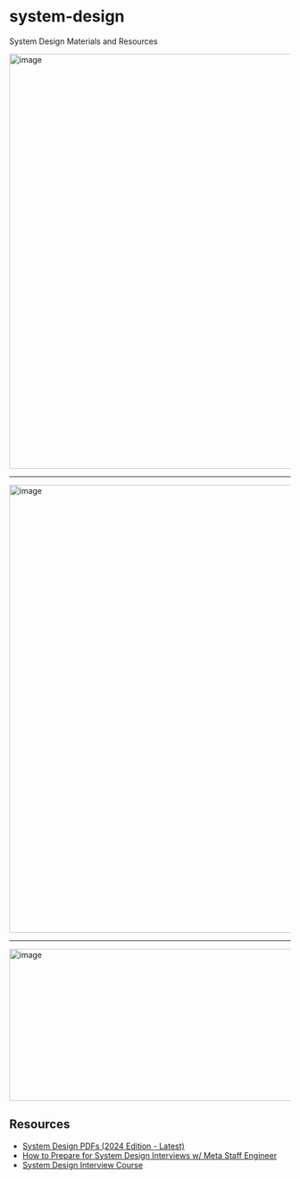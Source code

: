 # system-design
System Design Materials and Resources

<img width="1312" height="742" alt="image" src="https://github.com/user-attachments/assets/542dc53c-f1cd-41ee-a969-ce54de6948bb" />

-----

<img width="1248" height="801" alt="image" src="https://github.com/user-attachments/assets/2b590f2f-405a-45a0-a482-024affd4acf5" />

-----

<img width="1332" height="272" alt="image" src="https://github.com/user-attachments/assets/7b2ba92c-7073-488b-90b6-ec5ae4fa045b" />


## Resources

- [System Design PDFs (2024 Edition - Latest)](https://blog.bytebytego.com/p/free-system-design-pdf-158-pages)
- [How to Prepare for System Design Interviews w/ Meta Staff Engineer](https://youtu.be/Ru54dxzCyD0)
- [System Design Interview Course](https://www.enjoyalgorithms.com/system-design-courses/)
